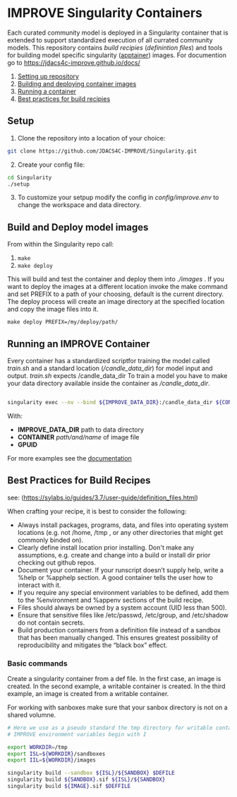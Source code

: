 # IMPROVE Singularity Containers
Each curated community model is deployed in a Singularity container that is extended to support standardized execution of all currated community models. This repository contains *build recipies* (*definintion files*) and tools for building model specific singularity ([apptainer](https://apptainer.org)) images. For documention go to https://jdacs4c-improve.github.io/docs/

1. [Setting up repository](#setup)
2. [Building and deploying container images](#build-and-deploy-model-images)
3. [Running a container](#running-an-improve-container)
4. [Best practices for build recipies](#best-practices-for-build-recipes)

## Setup ##

1. Clone the repository into a location of your choice:

```bash
git clone https://github.com/JDACS4C-IMPROVE/Singularity.git
```

2. Create your config file:

```bash
cd Singularity
./setup
```

3. To customize your setpup modify the config in *config/improve.env* to change the workspace and data directory.

## Build and Deploy model images ##

From within the Singularity repo call:

1. `make`
2. `make deploy`

This will build and test the container and deploy them into *./images* . If you want to deploy the images at a different location invoke the make command and set PREFIX to a path of your choosing, default is the current directory. The deploy process will create an image directory at the specified location and copy the image files into it.

```make deploy PREFIX=/my/deploy/path/```


## Running an IMPROVE Container ##

Every container has a standardized scriptfor training the model called *train.sh* and a standard location (*/candle_data_dir*) for model input and output. *train.sh* expects /candle_data_dir To train a model you have to make your data directory available inside the container as */candle_data_dir*.  

```bash

singularity exec --nv --bind ${IMPROVE_DATA_DIR}:/candle_data_dir ${CONTAINER} train.sh ${GPUID} 

```

With:  
- **IMPROVE_DATA_DIR** path to data directory
- **CONTAINER** *path/and/name* of image file
- **GPUID** 

For more examples see the [documentation](http://https://jdacs4c-improve.github.io/docs/)




## Best Practices for Build Recipes ##
see: (https://sylabs.io/guides/3.7/user-guide/definition_files.html)

When crafting your recipe, it is best to consider the following:

- Always install packages, programs, data, and files into operating system locations (e.g. not /home, /tmp , or any other directories that might get commonly binded on). 
- Clearly define install location prior installing. Don't make any assumptions, e.g. create and change into a build or install dir prior checking out github repos.
- Document your container. If your runscript doesn’t supply help, write a %help or %apphelp section. A good container tells the user how to interact with it.
- If you require any special environment variables to be defined, add them to the %environment and %appenv sections of the build recipe.
- Files should always be owned by a system account (UID less than 500).
- Ensure that sensitive files like /etc/passwd, /etc/group, and /etc/shadow do not contain secrets.
- Build production containers from a definition file instead of a sandbox that has been manually changed. This ensures greatest possibility of reproducibility and mitigates the “black box” effect.

### Basic commands
Create a singularity container from a def file. In the first case, an image is created.
In the second example, a writable container is created.
In the third example, an image is created from a writable container.

For working with sanboxes make sure that your sanbox directory is not on a shared volumne.

```bash
# Here we use as a pseudo standard the tmp directory for writable containers.
# IMPROVE environment variables begin with I

export WORKDIR=/tmp
export ISL=${WORKDIR}/sandboxes
export IIL=${WORKDIR}/images

singularity build --sandbox ${ISL}/${SANDBOX} $DEFILE
singularity build ${SANDBOX}.sif ${ISL}/${SANDBOX}
singularity build ${IMAGE}.sif $DEFFILE

```
